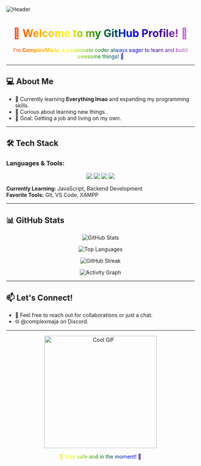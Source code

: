 ![Header](https://capsule-render.vercel.app/api?type=waving&color=FFFFFF&height=200&section=header&text=Wsg!&fontSize=40&fontColor=000000)

<h1 align="center" style="background: linear-gradient(90deg, red, orange, yellow, green, blue, indigo, violet); -webkit-background-clip: text; color: transparent;">👋 Welcome to my GitHub Profile! 👋</h1>

<p align="center" style="background: linear-gradient(90deg, red, orange, yellow, green, blue, indigo, violet); -webkit-background-clip: text; color: transparent;">I'm <strong>ComplexMaJa</strong>, a passionate coder always eager to learn and build awesome things! 🚀</p>

---

## 💻 About Me
- 🔭 Currently learning <strong>Everything lmao</strong> and expanding my programming skills.
- 🤔 Curious about learning new things.
- 🎯 Goal: Getting a job and living on my own.

---

## 🛠️ Tech Stack
### Languages & Tools:
<p align="center">
  <img src="https://img.shields.io/badge/HTML5-000000?style=for-the-badge&logo=html5&logoColor=white">
  <img src="https://img.shields.io/badge/CSS3-000000?style=for-the-badge&logo=css3&logoColor=white">
  <img src="https://img.shields.io/badge/JavaScript-000000?style=for-the-badge&logo=javascript&logoColor=white">
  <img src="https://img.shields.io/badge/PHP-000000?style=for-the-badge&logo=php&logoColor=white">
</p>

**Currently Learning:** JavaScript, Backend Development  
**Favorite Tools:** Git, VS Code, XAMPP

---

## 📊 GitHub Stats
<p align="center">
  <img src="https://github-readme-stats.vercel.app/api?username=ComplexMaJa&show_icons=true&theme=white" alt="GitHub Stats" />
</p>

<p align="center">
  <img src="https://github-readme-stats.vercel.app/api/top-langs/?username=ComplexMaJa&layout=compact&theme=white" alt="Top Languages" />
</p>

<p align="center">
  <img src="https://github-readme-streak-stats.herokuapp.com/?user=ComplexMaJa&theme=white" alt="GitHub Streak" />
</p>

<p align="center">
  <img src="https://github-readme-activity-graph.vercel.app/graph?username=ComplexMaJa&theme=github-light" alt="Activity Graph" />
</p>

---

## 📫 Let's Connect!
- 💬 Feel free to reach out for collaborations or just a chat.
- 🌐 @complexmaja on Discord.

---

<p align="center">
  <img src="https://64.media.tumblr.com/8c2c217d7bd6b177c12149a4b2921f00/4e3e095f686f9c60-65/s500x750/5a28bfaa3508b5fda1bff9988daf47217e773c33.gif" width="300" alt="Cool GIF" />
</p>

<p align="center" style="background: linear-gradient(90deg, red, orange, yellow, green, blue, indigo, violet); -webkit-background-clip: text; color: transparent;">🚀 Stay safe and in the moment! 🚀</p>

